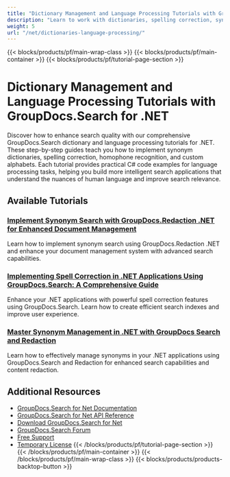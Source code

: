 ```yaml
---
title: "Dictionary Management and Language Processing Tutorials with GroupDocs.Search for .NET"
description: "Learn to work with dictionaries, spelling correction, synonyms, and advanced language processing in document searches with GroupDocs.Search .NET tutorials."
weight: 5
url: "/net/dictionaries-language-processing/"
---
```

{{< blocks/products/pf/main-wrap-class >}}
{{< blocks/products/pf/main-container >}}
{{< blocks/products/pf/tutorial-page-section >}}
# Dictionary Management and Language Processing Tutorials with GroupDocs.Search for .NET

Discover how to enhance search quality with our comprehensive GroupDocs.Search dictionary and language processing tutorials for .NET. These step-by-step guides teach you how to implement synonym dictionaries, spelling correction, homophone recognition, and custom alphabets. Each tutorial provides practical C# code examples for language processing tasks, helping you build more intelligent search applications that understand the nuances of human language and improve search relevance.

## Available Tutorials

### [Implement Synonym Search with GroupDocs.Redaction .NET for Enhanced Document Management](./groupdocs-redaction-net-synonym-search/)
Learn how to implement synonym search using GroupDocs.Redaction .NET and enhance your document management system with advanced search capabilities.

### [Implementing Spell Correction in .NET Applications Using GroupDocs.Search&#58; A Comprehensive Guide](./groupdocs-search-dotnet-spell-correction-implementation-guide/)
Enhance your .NET applications with powerful spell correction features using GroupDocs.Search. Learn how to create efficient search indexes and improve user experience.

### [Master Synonym Management in .NET with GroupDocs Search and Redaction](./master-synonym-management-dotnet-groupdocs-search-redaction/)
Learn how to effectively manage synonyms in your .NET applications using GroupDocs.Search and Redaction for enhanced search capabilities and content redaction.

## Additional Resources

- [GroupDocs.Search for Net Documentation](https://docs.groupdocs.com/search/net/)
- [GroupDocs.Search for Net API Reference](https://reference.groupdocs.com/search/net/)
- [Download GroupDocs.Search for Net](https://releases.groupdocs.com/search/net/)
- [GroupDocs.Search Forum](https://forum.groupdocs.com/c/search)
- [Free Support](https://forum.groupdocs.com/)
- [Temporary License](https://purchase.groupdocs.com/temporary-license/)
{{< /blocks/products/pf/tutorial-page-section >}}
{{< /blocks/products/pf/main-container >}}
{{< /blocks/products/pf/main-wrap-class >}}
{{< blocks/products/products-backtop-button >}}